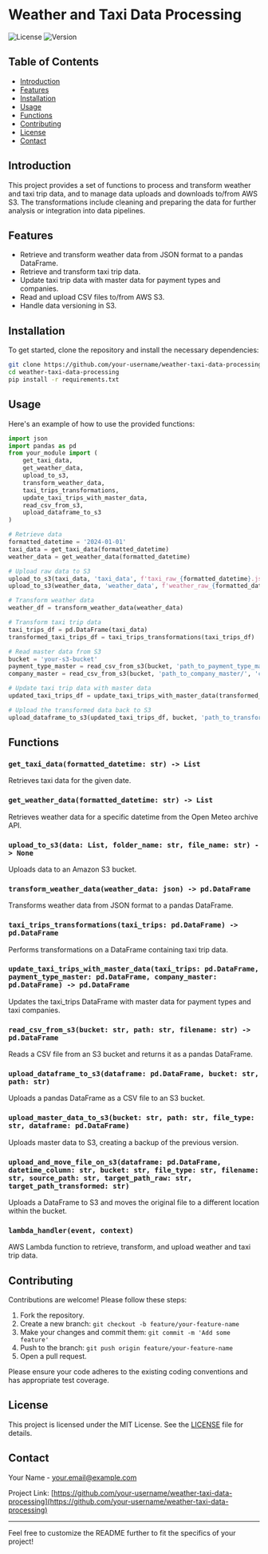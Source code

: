 # Weather and Taxi Data Processing

![License](https://img.shields.io/badge/license-MIT-blue.svg)
![Version](https://img.shields.io/badge/version-1.0.0-brightgreen.svg)

## Table of Contents
- [Introduction](#introduction)
- [Features](#features)
- [Installation](#installation)
- [Usage](#usage)
- [Functions](#functions)
- [Contributing](#contributing)
- [License](#license)
- [Contact](#contact)

## Introduction

This project provides a set of functions to process and transform weather and taxi trip data, and to manage data uploads and downloads to/from AWS S3. The transformations include cleaning and preparing the data for further analysis or integration into data pipelines.

## Features

- Retrieve and transform weather data from JSON format to a pandas DataFrame.
- Retrieve and transform taxi trip data.
- Update taxi trip data with master data for payment types and companies.
- Read and upload CSV files to/from AWS S3.
- Handle data versioning in S3.

## Installation

To get started, clone the repository and install the necessary dependencies:

```sh
git clone https://github.com/your-username/weather-taxi-data-processing.git
cd weather-taxi-data-processing
pip install -r requirements.txt
```

## Usage

Here's an example of how to use the provided functions:

```python
import json
import pandas as pd
from your_module import (
    get_taxi_data, 
    get_weather_data, 
    upload_to_s3, 
    transform_weather_data, 
    taxi_trips_transformations, 
    update_taxi_trips_with_master_data, 
    read_csv_from_s3, 
    upload_dataframe_to_s3
)

# Retrieve data
formatted_datetime = '2024-01-01'
taxi_data = get_taxi_data(formatted_datetime)
weather_data = get_weather_data(formatted_datetime)

# Upload raw data to S3
upload_to_s3(taxi_data, 'taxi_data', f'taxi_raw_{formatted_datetime}.json')
upload_to_s3(weather_data, 'weather_data', f'weather_raw_{formatted_datetime}.json')

# Transform weather data
weather_df = transform_weather_data(weather_data)

# Transform taxi trip data
taxi_trips_df = pd.DataFrame(taxi_data)
transformed_taxi_trips_df = taxi_trips_transformations(taxi_trips_df)

# Read master data from S3
bucket = 'your-s3-bucket'
payment_type_master = read_csv_from_s3(bucket, 'path_to_payment_type_master/', 'payment_type_master.csv')
company_master = read_csv_from_s3(bucket, 'path_to_company_master/', 'company_master.csv')

# Update taxi trip data with master data
updated_taxi_trips_df = update_taxi_trips_with_master_data(transformed_taxi_trips_df, payment_type_master, company_master)

# Upload the transformed data back to S3
upload_dataframe_to_s3(updated_taxi_trips_df, bucket, 'path_to_transformed_data/')
```

## Functions

### `get_taxi_data(formatted_datetime: str) -> List`

Retrieves taxi data for the given date.

### `get_weather_data(formatted_datetime: str) -> List`

Retrieves weather data for a specific datetime from the Open Meteo archive API.

### `upload_to_s3(data: List, folder_name: str, file_name: str) -> None`

Uploads data to an Amazon S3 bucket.

### `transform_weather_data(weather_data: json) -> pd.DataFrame`

Transforms weather data from JSON format to a pandas DataFrame.

### `taxi_trips_transformations(taxi_trips: pd.DataFrame) -> pd.DataFrame`

Performs transformations on a DataFrame containing taxi trip data.

### `update_taxi_trips_with_master_data(taxi_trips: pd.DataFrame, payment_type_master: pd.DataFrame, company_master: pd.DataFrame) -> pd.DataFrame`

Updates the taxi_trips DataFrame with master data for payment types and taxi companies.

### `read_csv_from_s3(bucket: str, path: str, filename: str) -> pd.DataFrame`

Reads a CSV file from an S3 bucket and returns it as a pandas DataFrame.

### `upload_dataframe_to_s3(dataframe: pd.DataFrame, bucket: str, path: str)`

Uploads a pandas DataFrame as a CSV file to an S3 bucket.

### `upload_master_data_to_s3(bucket: str, path: str, file_type: str, dataframe: pd.DataFrame)`

Uploads master data to S3, creating a backup of the previous version.

### `upload_and_move_file_on_s3(dataframe: pd.DataFrame, datetime_column: str, bucket: str, file_type: str, filename: str, source_path: str, target_path_raw: str, target_path_transformed: str)`

Uploads a DataFrame to S3 and moves the original file to a different location within the bucket.

### `lambda_handler(event, context)`

AWS Lambda function to retrieve, transform, and upload weather and taxi trip data.

## Contributing

Contributions are welcome! Please follow these steps:

1. Fork the repository.
2. Create a new branch: `git checkout -b feature/your-feature-name`
3. Make your changes and commit them: `git commit -m 'Add some feature'`
4. Push to the branch: `git push origin feature/your-feature-name`
5. Open a pull request.

Please ensure your code adheres to the existing coding conventions and has appropriate test coverage.

## License

This project is licensed under the MIT License. See the [LICENSE](LICENSE) file for details.

## Contact

Your Name - [your.email@example.com](mailto:your.email@example.com)

Project Link: [https://github.com/your-username/weather-taxi-data-processing](https://github.com/your-username/weather-taxi-data-processing)

---

Feel free to customize the README further to fit the specifics of your project!